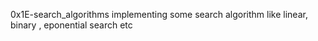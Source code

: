0x1E-search_algorithms implementing some search algorithm like linear, binary , eponential search etc
